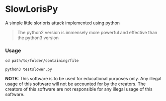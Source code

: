 # SlowLorisPy
<p>A simple little slorloris attack implemented using python</p>

<blockquote>The python2 version is immensely more powerful and effective than the python3 version</blockquote>

### Usage
```
cd path/to/folder/containing/file
```

```
python3 testslower.py
```

<b>NOTE:</b> This software is to be used for educational purposes only. Any illegal usage of this software will not be accounted for by the creators. The creators of this software are not responsible for any illegal usage of this software.
